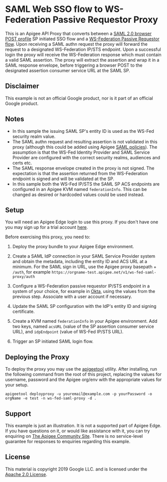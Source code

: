 # SAML Web SSO flow to WS-Federation Passive Requestor Proxy

This is an Apigee API Proxy that converts between a [SAML 2.0 browser POST profile](https://docs.oasis-open.org/security/saml/v2.0/saml-profiles-2.0-os.pdf_) SP initiated SSO flow and a [WS-Federation Passive Requestor flow](http://docs.oasis-open.org/wsfed/federation/v1.2/os/ws-federation-1.2-spec-os.html#_Toc223175004).  Upon receiving a SAML authn request the proxy will forward the request to a designated WS-Federation IP/STS endpoint.  Upon a successful login the proxy will receive the WS-Federation response which must contain a valid SAML assertion. The proxy will extract the assertion and wrap it in a SAML response envelope, before triggering a browser POST to the designated assertion consumer service URL at the SAML SP.


## Disclaimer

This example is not an official Google product, nor is it part of an official Google product.


## Notes

* In this sample the issuing SAML SP's  entity ID is used as the WS-Fed security realm value.
* The SAML authn request and resulting assertion is not validated in this proxy (although this could be added using Apigee [SAML policies](https://docs.apigee.com/api-platform/reference/policies/saml-assertion-policy)).  The assumption is that the WS-Fed Identity Provider and SAML Service Provider are configured with the correct security realms, audiences and certs etc.
* The SAML response envelope created in the proxy is not signed. The expectation is that the assertion returned from the WS-Federation endpoint is signed and will be validated at the SP.
* In this sample both the WS-Fed IP/STS the SAML SP ACS endpoints are configured in an Apigee KVM named `federationInfo`.  This can be changed as desired or hardcoded values could be used instead.


## Setup

You will need an Apigee Edge login to use this proxy.  If you don't have one you may sign up for a trial account [here](https://login.apigee.com/sign__up).

Before exercising this proxy, you need to:

1. Deploy the proxy bundle to your Apigee Edge environment.

2. Create a SAML IdP connection in your SAML Service Provider system and obtain the metadata, including the entity ID and ACS URL at a minimum.  For the SAML sign in URL, use the Apigee proxy basepath + `/auth`, for example `https://orgname-test.apigee.net/v1/ws-fed-saml-proxy/auth`

3. Configure a WS-Federation passive requestor IP/STS endpoint in a system of your choice, for example in [Okta](https://help.okta.com/en/prod/Content/Topics/Apps/Apps_Configure_Okta%20Template_WS_Federation.htm), using the values from the previous step.  Associate with a user account if necessary.

4. Update the SAML SP configuration with the IdP's entity ID and signing certificate.

5. Create a KVM named `federationInfo` in your Apigee environment.  Add two keys, named `acsURL` (value of the SP assertion consumer service URL), and `idpEndpoint` (value of WS-Fed IP/STS URL).

6. Trigger an SP initiated SAML login flow.


## Deploying the Proxy

To deploy the proxy you may use the [apigeetool](https://www.npmjs.com/package/apigeetool) utility.  After installing, run the following command from the root of this project, replacing the values for username, password and the Apigee org/env with the appropriate values for your setup.

```
apigeetool deployproxy -u youremail@example.com -p yourPassword -o orgName -e test -n ws-fed-saml-proxy -d .
```

## Support

This example is just an illustration. It is not a supported part of Apigee Edge.
If you have questions on it, or would like assistance with it, you can try
enquiring on [The Apigee Community Site](https://community.apigee.com).  There
is no service-level guarantee for responses to enquiries regarding this example.


## License

This material is copyright 2019 Google LLC.
and is licensed under the [Apache 2.0 License](LICENSE).

